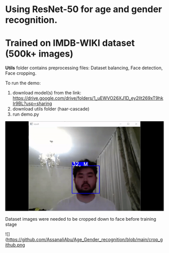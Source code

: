 # Using ResNet-50 for age and gender recognition.
# Trained on IMDB-WIKI dataset (500k+ images)

**Utils** folder contains preprocessing files: Dataset balancing, Face detection, Face cropping.

To run the demo:

1. download model(s) from the link: https://drive.google.com/drive/folders/1_uEWVO26XJ1D_ey2Ilt269xT9hkIr9BL?usp=sharing
2. download utils folder (haar-cascade) 
3. run demo.py

![](https://github.com/AssanaliAbu/Age_Gender_recognition/blob/main/demo.gif)


Dataset images were needed to be cropped down to face before training stage 

![](https://github.com/AssanaliAbu/Age_Gender_recognition/blob/main/crop_github.png
